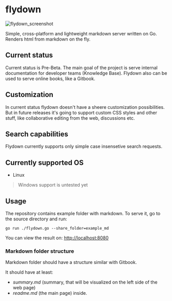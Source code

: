 # flydown
![flydown_screenshot](https://i.ibb.co/Fx4j29v/Screenshot-from-2019-12-20-15-38-03.png)

Simple, cross-platform and lightweight markdown server written on Go. Renders html from markdown on the fly. 

## Current status

Current status is Pre-Beta. The main goal of the project is serve internal documentation for developer teams (Knowledge Base). 
Flydown also can be used to serve online books, like a Gitbook.

## Customization
In current status flydown doesn't have a sheere customization possibilities. 
But in future releases it's going to support custom CSS styles and other stuff, like collaborative editing from the web, discussions etc.

## Search capabilities 
Flydown currently supports only simple case insensetive search requests. 

## Currently supported OS
* Linux

> Windows support is untested yet


## Usage 

The repository contains example folder with markdown. To serve it, go to the source directory and run:
```
go run ./flydown.go --share_folder=example_md
```
You can view the result on: [http://localhost:8080](http://localhost:8080)

### Markdown folder structure

Markdown folder should have a structure similar with Gitbook. 

It should have at least:
* *summary.md* (summary, that will be visualized on the left side of the web page) 
* *readme.md* (the main page) inside.

